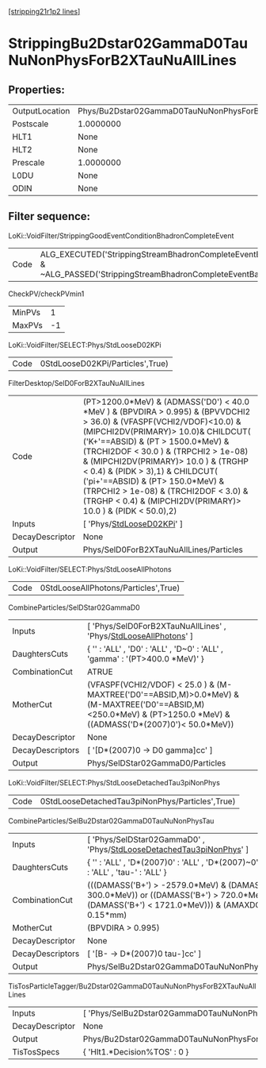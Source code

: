 [[stripping21r1p2 lines]](./stripping21r1p2-index)

# StrippingBu2Dstar02GammaD0TauNuNonPhysForB2XTauNuAllLines

## Properties:

|                |                                                                 |
|----------------|-----------------------------------------------------------------|
| OutputLocation | Phys/Bu2Dstar02GammaD0TauNuNonPhysForB2XTauNuAllLines/Particles |
| Postscale      | 1.0000000                                                       |
| HLT1           | None                                                            |
| HLT2           | None                                                            |
| Prescale       | 1.0000000                                                       |
| L0DU           | None                                                            |
| ODIN           | None                                                            |

## Filter sequence:

LoKi::VoidFilter/StrippingGoodEventConditionBhadronCompleteEvent

|      |                                                                                                                          |
|------|--------------------------------------------------------------------------------------------------------------------------|
| Code | ALG_EXECUTED('StrippingStreamBhadronCompleteEventBadEvent') & ~ALG_PASSED('StrippingStreamBhadronCompleteEventBadEvent') |

CheckPV/checkPVmin1

|        |     |
|--------|-----|
| MinPVs | 1   |
| MaxPVs | -1  |

LoKi::VoidFilter/SELECT:Phys/StdLooseD02KPi

|      |                                  |
|------|----------------------------------|
| Code | 0StdLooseD02KPi/Particles',True) |

FilterDesktop/SelD0ForB2XTauNuAllLines

|                 |                                                                                                                                                                                                                                                                                                                                                                                                                                                                                  |
|-----------------|----------------------------------------------------------------------------------------------------------------------------------------------------------------------------------------------------------------------------------------------------------------------------------------------------------------------------------------------------------------------------------------------------------------------------------------------------------------------------------|
| Code            | (PT\>1200.0\*MeV) & (ADMASS('D0') \< 40.0 \*MeV ) & (BPVDIRA \> 0.995) & (BPVVDCHI2 \> 36.0) & (VFASPF(VCHI2/VDOF)\<10.0) & (MIPCHI2DV(PRIMARY)\> 10.0)& CHILDCUT( ('K+'==ABSID) & (PT \> 1500.0\*MeV) & (TRCHI2DOF \< 30.0 ) & (TRPCHI2 \> 1e-08) & (MIPCHI2DV(PRIMARY)\> 10.0 ) & (TRGHP \< 0.4) & (PIDK \> 3),1) & CHILDCUT( ('pi+'==ABSID) & (PT\> 150.0\*MeV) & (TRPCHI2 \> 1e-08) & (TRCHI2DOF \< 3.0) & (TRGHP \< 0.4) & (MIPCHI2DV(PRIMARY)\> 10.0 ) & (PIDK \< 50.0),2) |
| Inputs          | [ 'Phys/[StdLooseD02KPi](./stripping21r1p2-commonparticles-stdloosed02kpi)' ]                                                                                                                                                                                                                                                                                                                                                                                                  |
| DecayDescriptor | None                                                                                                                                                                                                                                                                                                                                                                                                                                                                             |
| Output          | Phys/SelD0ForB2XTauNuAllLines/Particles                                                                                                                                                                                                                                                                                                                                                                                                                                          |

LoKi::VoidFilter/SELECT:Phys/StdLooseAllPhotons

|      |                                      |
|------|--------------------------------------|
| Code | 0StdLooseAllPhotons/Particles',True) |

CombineParticles/SelDStar02GammaD0

|                  |                                                                                                                                                                           |
|------------------|---------------------------------------------------------------------------------------------------------------------------------------------------------------------------|
| Inputs           | [ 'Phys/SelD0ForB2XTauNuAllLines' , 'Phys/[StdLooseAllPhotons](./stripping21r1p2-commonparticles-stdlooseallphotons)' ]                                                 |
| DaughtersCuts    | { '' : 'ALL' , 'D0' : 'ALL' , 'D~0' : 'ALL' , 'gamma' : '(PT\>400.0 \*MeV)' }                                                                                             |
| CombinationCut   | ATRUE                                                                                                                                                                     |
| MotherCut        | (VFASPF(VCHI2/VDOF) \< 25.0 ) & (M-MAXTREE('D0'==ABSID,M)\>0.0\*MeV) & (M-MAXTREE('D0'==ABSID,M)\<250.0\*MeV) & (PT\>1250.0 \*MeV) & ((ADMASS('D\*(2007)0')\< 50.0\*MeV)) |
| DecayDescriptor  | None                                                                                                                                                                      |
| DecayDescriptors | [ '[D\*(2007)0 -\> D0 gamma]cc' ]                                                                                                                                     |
| Output           | Phys/SelDStar02GammaD0/Particles                                                                                                                                          |

LoKi::VoidFilter/SELECT:Phys/StdLooseDetachedTau3piNonPhys

|      |                                                 |
|------|-------------------------------------------------|
| Code | 0StdLooseDetachedTau3piNonPhys/Particles',True) |

CombineParticles/SelBu2Dstar02GammaD0TauNuNonPhysTau

|                  |                                                                                                                                                                    |
|------------------|--------------------------------------------------------------------------------------------------------------------------------------------------------------------|
| Inputs           | [ 'Phys/SelDStar02GammaD0' , 'Phys/[StdLooseDetachedTau3piNonPhys](./stripping21r1p2-commonparticles-stdloosedetachedtau3pinonphys)' ]                           |
| DaughtersCuts    | { '' : 'ALL' , 'D\*(2007)0' : 'ALL' , 'D\*(2007)~0' : 'ALL' , 'tau+' : 'ALL' , 'tau-' : 'ALL' }                                                                    |
| CombinationCut   | (((DAMASS('B+') \> -2579.0\*MeV) & (DAMASS('B+') \< 300.0\*MeV)) or ((DAMASS('B+') \> 720.0\*MeV) & (DAMASS('B+') \< 1721.0\*MeV))) & (AMAXDOCA('',0) \< 0.15\*mm) |
| MotherCut        | (BPVDIRA \> 0.995)                                                                                                                                                 |
| DecayDescriptor  | None                                                                                                                                                               |
| DecayDescriptors | [ '[B- -\> D\*(2007)0 tau-]cc' ]                                                                                                                               |
| Output           | Phys/SelBu2Dstar02GammaD0TauNuNonPhysTau/Particles                                                                                                                 |

TisTosParticleTagger/Bu2Dstar02GammaD0TauNuNonPhysForB2XTauNuAllLines

|                 |                                                                 |
|-----------------|-----------------------------------------------------------------|
| Inputs          | [ 'Phys/SelBu2Dstar02GammaD0TauNuNonPhysTau' ]                |
| DecayDescriptor | None                                                            |
| Output          | Phys/Bu2Dstar02GammaD0TauNuNonPhysForB2XTauNuAllLines/Particles |
| TisTosSpecs     | { 'Hlt1.\*Decision%TOS' : 0 }                                   |

